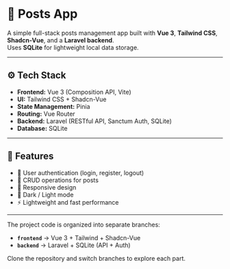 # 📝 Posts App

A simple full-stack posts management app built with **Vue 3**, **Tailwind CSS**, **Shadcn-Vue**, and a **Laravel backend**.  
Uses **SQLite** for lightweight local data storage.

---

## ⚙️ Tech Stack

- **Frontend:** Vue 3 (Composition API, Vite)
- **UI:** Tailwind CSS + Shadcn-Vue
- **State Management:** Pinia
- **Routing:** Vue Router
- **Backend:** Laravel (RESTful API, Sanctum Auth, SQLite)
- **Database:** SQLite

---

## 🚀 Features

- 🔐 User authentication (login, register, logout)
- 📝 CRUD operations for posts
- 📱 Responsive design
- 🌙 Dark / Light mode
- ⚡ Lightweight and fast performance

---

The project code is organized into separate branches:
- **`frontend`** → Vue 3 + Tailwind + Shadcn-Vue  
- **`backend`** → Laravel + SQLite (API + Auth)

Clone the repository and switch branches to explore each part.
